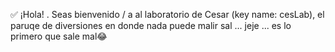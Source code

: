 ✅ ¡Hola! . Seas bienvenido / a al laboratorio de Cesar (key name: cesLab), el paruqe de diversiones en donde nada puede malir sal ... jeje ... es lo primero que sale mal😂



